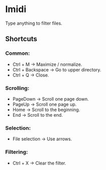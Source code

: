 # Imidi

Type anything to filter files.

## Shortcuts

### Common:
- Ctrl + M -> Maximize / normalize.
- Ctrl + Backspace -> Go to upper directory.
- Ctrl + Q -> Close.

### Scrolling:
- PageDown -> Scroll one page down.
- PageUp -> Scroll one page up.
- Home -> Scroll to the beginning.
- End -> Scroll to the end.

### Selection:
- File selection -> Use arrows.

### Filtering:
- Ctrl + X -> Clear the filter.